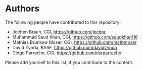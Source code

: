 <!--
  Catena-X - Product Passport Consumer Application
 
  Copyright (c) 2022, 2023 BASF SE, BMW AG, Henkel AG & Co. KGaA
 
  See the NOTICE file(s) distributed with this work for additional
  information regarding copyright ownership.
 
  This program and the accompanying materials are made available under the
  terms of the Apache License, Version 2.0 which is available at
  https://www.apache.org/licenses/LICENSE-2.0.
 
  Unless required by applicable law or agreed to in writing, software
  distributed under the License is distributed on an "AS IS" BASIS
  WITHOUT WARRANTIES OR CONDITIONS OF ANY KIND,
  either express or implied. See the
  License for the specific language govern in permissions and limitations
  under the License.
 
  SPDX-License-Identifier: Apache-2.0
-->

# Authors

The following people have contributed to this repository:

* Jochen Braun, CGI, https://github.com/jocbra
* Muhammad Saud Khan, CGI, https://github.com/saudkhan116
* Mathias Brunkow Moser, CGI, https://github.com/matbmoser
* David Zynda, BASF, https://github.com/davidzynda
* Diogo Parracho, CGI, https://github.com/dsrparracho

Please add yourself to this list, if you contribute to the content.